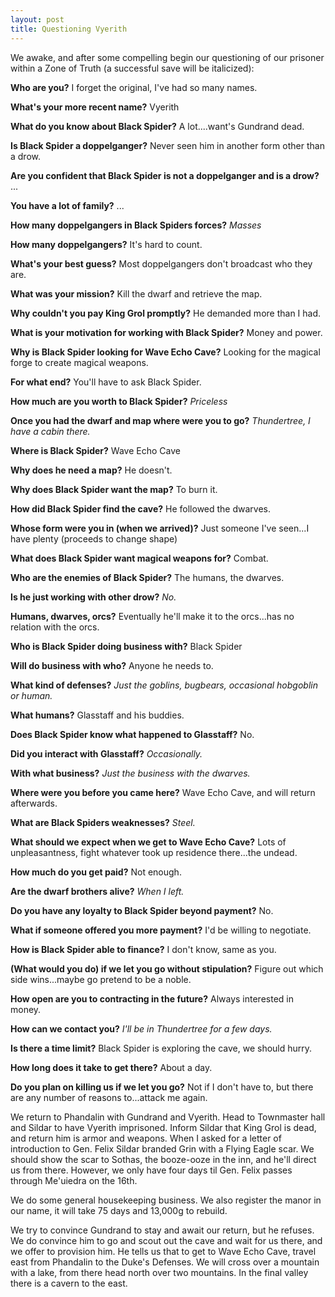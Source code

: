 ```yaml
---
layout: post
title: Questioning Vyerith
---
```


We awake, and after some compelling begin our questioning of our prisoner within a Zone of Truth (a successful save will be italicized):

**Who are you?** I forget the original, I've had so many names.

**What's your more recent name?** Vyerith

**What do you know about Black Spider?** A lot....want's Gundrand dead.

**Is Black Spider a doppelganger?** Never seen him in another form other than a drow.

**Are you confident that Black Spider is not a doppelganger and is a drow?** ...

**You have a lot of family?** ...

**How many doppelgangers in Black Spiders forces?** *Masses*
 
**How many doppelgangers?** It's hard to count.

**What's your best guess?** Most doppelgangers don't broadcast who they are.

**What was your mission?** Kill the dwarf and retrieve the map.

**Why couldn't you pay King Grol promptly?** He demanded more than I had.

**What is your motivation for working with Black Spider?** Money and power.

**Why is Black Spider looking for Wave Echo Cave?** Looking for the magical forge to create magical weapons.

**For what end?** You'll have to ask Black Spider.

**How much are you worth to Black Spider?** *Priceless*

**Once you had the dwarf and map where were you to go?** *Thundertree, I have a cabin there.*

**Where is Black Spider?** Wave Echo Cave

**Why does he need a map?** He doesn't.

**Why does Black Spider want the map?** To burn it.

**How did Black Spider find the cave?** He followed the dwarves.

**Whose form were you in (when we arrived)?** Just someone I've seen...I have plenty (proceeds to change shape)

**What does Black Spider want magical weapons for?** Combat.

**Who are the enemies of Black Spider?** The humans, the dwarves.

**Is he just working with other drow?** *No.*

**Humans, dwarves, orcs?** Eventually he'll make it to the orcs...has no relation with the orcs.

**Who is Black Spider doing business with?** Black Spider

**Will do business with who?** Anyone he needs to.

**What kind of defenses?** *Just the goblins, bugbears, occasional hobgoblin or human.*

**What humans?** Glasstaff and his buddies.

**Does Black Spider know what happened to Glasstaff?** No.

**Did you interact with Glasstaff?** *Occasionally.*

**With what business?** *Just the business with the dwarves.*

**Where were you before you came here?** Wave Echo Cave, and will return afterwards.

**What are Black Spiders weaknesses?** *Steel.*

**What should we expect when we get to Wave Echo Cave?** Lots of unpleasantness, fight whatever took up residence there...the undead.

**How much do you get paid?** Not enough.

**Are the dwarf brothers alive?** *When I left.*

**Do you have any loyalty to Black Spider beyond payment?** No.

**What if someone offered you more payment?** I'd be willing to negotiate.

**How is Black Spider able to finance?** I don't know, same as you.

**(What would you do) if we let you go without stipulation?** Figure out which side wins...maybe go pretend to be a noble.

**How open are you to contracting in the future?** Always interested in money.

**How can we contact you?** *I'll be in Thundertree for a few days.*

**Is there a time limit?** Black Spider is exploring the cave, we should hurry.

**How long does it take to get there?** About a day.

**Do you plan on killing us if we let you go?** Not if I don't have to, but there are any number of reasons to...attack me again.


We return to Phandalin with Gundrand and Vyerith. Head to Townmaster hall and Sildar to have Vyerith imprisoned. Inform Sildar that King Grol is dead, and return him is armor and weapons. When I asked for a letter of introduction to Gen. Felix Sildar branded Grin with a Flying Eagle scar. We should show the scar to Sothas, the booze-ooze in the inn, and he'll direct us from there. However, we only have four days til Gen. Felix passes through Me'uiedra on the 16th.

We do some general housekeeping business. We also register the manor in our name, it will take 75 days and 13,000g to rebuild.

We try to convince Gundrand to stay and await our return, but he refuses. We do convince him to go and scout out the cave and wait for us there, and we offer to provision him. He tells us that to get to Wave Echo Cave, travel east from Phandalin to the Duke's Defenses. We will cross over a mountain with a lake, from there head north over two mountains. In the final valley there is a cavern to the east.
